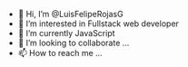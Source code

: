- 👋 Hi, I’m @LuisFelipeRojasG
- 👀 I’m interested in Fullstack web developer
- 🌱 I’m currently JavaScript
- 💞️ I’m looking to collaborate ...
- 📫 How to reach me ...

<!---
LuisFelipeRojasG/LuisFelipeRojasG is a ✨ special ✨ repository because its `README.md` (this file) appears on your GitHub profile.
You can click the Preview link to take a look at your changes.
--->

